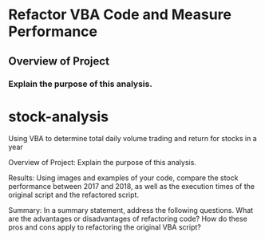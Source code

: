 # Refactor VBA Code and Measure Performance

## Overview of Project
### Explain the purpose of this analysis.





# stock-analysis
Using VBA to determine total daily volume trading and return for stocks in a year

Overview of Project: Explain the purpose of this analysis.

Results: Using images and examples of your code, compare the stock performance between 2017 and 2018, as well as the execution times of the original script and the refactored script.

Summary: In a summary statement, address the following questions.
What are the advantages or disadvantages of refactoring code?
How do these pros and cons apply to refactoring the original VBA script?

